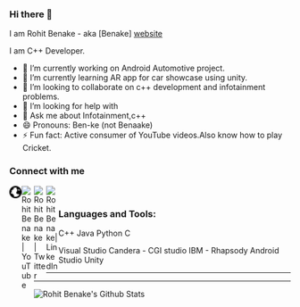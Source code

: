 ### Hi there 👋

I am Rohit Benake - aka [Benake]
[website] 

I am C++ Developer.

<!--
**rohitbenake/rohitbenake** is a ✨ _special_ ✨ repository because its `README.md` (this file) appears on your GitHub profile.
-->
- 🔭 I’m currently working on Android Automotive project.
- 🌱 I’m currently learning AR app for car showcase using unity.
- 👯 I’m looking to collaborate on c++ development and infotainment problems.
- 🤔 I’m looking for help with 
- 💬 Ask me about Infotainment,c++
- 😄 Pronouns: Ben-ke (not Benaake)
- ⚡ Fun fact: Active consumer of YouTube videos.Also know how to play Cricket.

### Connect with me 

[<img align="left" alt="bnk.com" width="22px" src="https://raw.githubusercontent.com/iconic/open-iconic/master/svg/globe.svg" />][website]
[<img align="left" alt="RohitBenake | YouTube" width="22px" src="https://cdn.jsdelivr.net/npm/simple-icons@v3/icons/youtube.svg" />][youtube]
[<img align="left" alt="RohitBenake | Twitter" width="22px" src="https://cdn.jsdelivr.net/npm/simple-icons@v3/icons/twitter.svg" />][twitter]
[<img align="left" alt="Rohit Benake| LinkedIn" width="22px" src="https://cdn.jsdelivr.net/npm/simple-icons@v3/icons/linkedin.svg" />][linkedin]
<!--
[<img align="left" alt="Rohit Benake | Instagram" width="22px" src="https://cdn.jsdelivr.net/npm/simple-icons@v3/icons/instagram.svg" />][instagram]
-->
<br />

### Languages and Tools:

C++
Java 
Python 
C

Visual Studio 
Candera - CGI studio
IBM - Rhapsody 
Android Studio
Unity

---
---

<img align="left" alt="Rohit Benake's Github Stats" src="https://github-readme-stats.vercel.app/api?username=rohitbenake&show_icons=true&hide_border=true" />

[website]: https://github.com/rohitbenake
[twitter]: https://twitter.com/RohitBenake
[youtube]: https://youtube.com/rohitbenake@gmail.com
[instagram]: https://instagram.com/
[linkedin]: https://linkedin.com/in/rohitbenake
